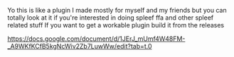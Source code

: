 Yo this is like a plugin I made mostly for myself and my friends but you can totally look at it if you're interested in doing spleef ffa and other spleef related stuff
If you want to get a workable plugin build it from the releases

https://docs.google.com/document/d/1JErJ_mUmf4W48FM-_A9WKfKCfB5kgNcWiv2Zb7LuwWw/edit?tab=t.0
